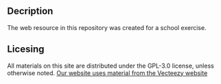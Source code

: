 ## Decription

The web resource in this repository was created for a school exercise.

## Licesing

All materials on this site are distributed under the GPL-3.0 license, unless otherwise noted.
[Our website uses material from the Vecteezy website](https://www.vecteezy.com/vector-art/4853320-book-read-library-study-line-icon-vector-illustration-logo-template-suitable-for-many-purposes)
